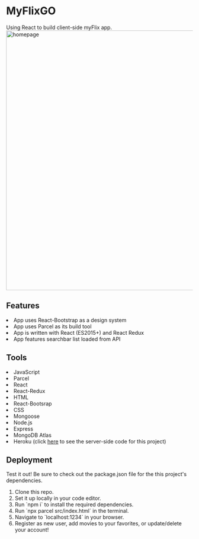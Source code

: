 # MyFlixGO
 
Using React to build client-side myFlix app. 
<img src="https://github.com/lekolawole/MyFlixGo/blob/f3323fe27a693c6a85d697596065822dc1a8212d/src/img/homepage.png" alt="homepage" width="700"/>

## Features

<li>App uses React-Bootstrap as a design system</li>
<li>App uses Parcel as its build tool</li>
<li>App is written with React (ES2015+) and React Redux</li>
<li>App features searchbar list loaded from API</li>

## Tools
<li>JavaScript</li>
<li>Parcel</li>
<li>React</li>
<li>React-Redux</li>
<li>HTML</li>
<li>React-Bootsrap</li>
<li>CSS</li>
<li>Mongoose</li>
<li>Node.js</li>
<li>Express</li>
<li>MongoDB Atlas</li>
<li>Heroku (click <a href="https://github.com/lekolawole/myFlix">here</a> to see the server-side code for this project)</li>

## Deployment
Test it out!
Be sure to check out the package.json file for the this project's dependencies. 
<ol>
  <li>Clone this repo.</li>
  <li>Set it up locally in your code editor.</li>
  <li>Run `npm i` to install the required dependencies.</li>
  <li>Run `npx parcel src/index.html` in the terminal.</li>
  <li>Navigate to `localhost:1234` in your browser.</li>
  <li>Register as new user, add movies to your favorites, or update/delete your account!</li>
</ol>


